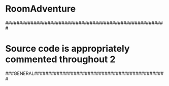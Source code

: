 # RoomAdventure

#########################################################
# Source code is appropriately commented throughout 	2
###GENERAL###############################################
# 